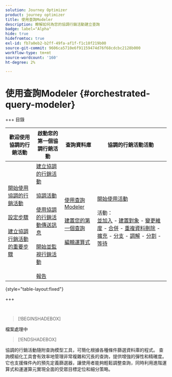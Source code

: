 ```yaml
---
solution: Journey Optimizer
product: journey optimizer
title: 使用查詢Modeler
description: 瞭解如何為您的協調行銷活動建立查詢
badge: label="Alpha"
hide: true
hidefromtoc: true
exl-id: fb7a0eb2-b2ff-49fa-af1f-f1c10f219b00
source-git-commit: 9606ca5710e6f91159474d76f68cdcbc2128b000
workflow-type: tm+mt
source-wordcount: '160'
ht-degree: 2%

---
```



# 使用查詢Modeler {#orchestrated-query-modeler}

+++ 目錄

| 歡迎使用協調的行銷活動 | 啟動您的第一個協調行銷活動 | 查詢資料庫 | 協調的行銷活動活動 |
|---|---|---|---|
| [開始使用協調的行銷活動](gs-orchestrated-campaigns.md)<br/><br/>[設定步驟](configuration-steps.md)<br/><br/>[建立協調行銷活動的重要步驟](gs-campaign-creation.md) | [建立協調的行銷活動](create-orchestrated-campaign.md)<br/><br/>[協調活動](orchestrate-activities.md)<br/><br/>[使用協調的行銷活動傳送訊息](send-messages.md)<br/><br/>[開始並監視行銷活動](start-monitor-campaigns.md)<br/><br/>[報告](reporting-campaigns.md) | [使用查詢Modeler](orchestrated-query-modeler.md)<br/><br/>[建置您的第一個查詢](build-query.md)<br/><br/>[編輯運算式](edit-expressions.md) | [開始使用活動](activities/about-activities.md)<br/><br/>活動：<br/>[並加入](activities/and-join.md) - [建置對象](activities/build-audience.md) - [變更維度](activities/change-dimension.md) - [合併](activities/combine.md) - [重複資料刪除](activities/deduplication.md) - [擴充](activities/enrichment.md) - [分支](activities/fork.md) - [調解](activities/reconciliation.md) - [分割](activities/split.md) - [等待](activities/wait.md) |

{style="table-layout:fixed"}

+++

<br/>

>[!BEGINSHADEBOX]

檔案處理中

>[!ENDSHADEBOX]

協調的行銷活動隨附查詢模型工具，可簡化根據各種條件篩選資料庫的程式。 查詢模組化工具會有效率地管理非常複雜和冗長的查詢，提供增強的彈性和精確度。 它也支援條件內的預先定義篩選器，讓使用者能夠輕鬆調整查詢，同時利用進階運算式和運運算元實現全面的受眾目標定位和細分策略。

<!--rapatrier docs utiles de la doc Web UI -->
